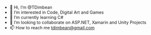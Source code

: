 - 👋 Hi, I’m @TDimbean
- 👀 I’m interested in Code, Digital Art and Games
- 🌱 I’m currently learning C#
- 💞️ I’m looking to collaborate on ASP.NET, Xamarin and Unity Projects
- 📫 How to reach me tdimbean@gmail.com

<!---
TDimbean/TDimbean is a ✨ special ✨ repository because its `README.md` (this file) appears on your GitHub profile.
You can click the Preview link to take a look at your changes.
--->
